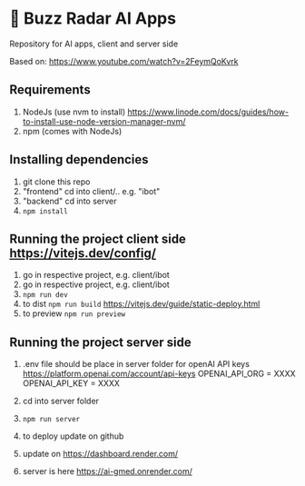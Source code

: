 # 🤖 Buzz Radar AI Apps
Repository for AI apps, client and server side

Based on: https://www.youtube.com/watch?v=2FeymQoKvrk

Requirements
------------
1. NodeJs (use nvm to install) https://www.linode.com/docs/guides/how-to-install-use-node-version-manager-nvm/
2. npm (comes with NodeJs)

Installing dependencies
--------------------------------------

1. git clone this repo
2. "frontend" cd into client/.. e.g. "ibot"
3. "backend" cd into server
3. `npm install`

Running the project client side
https://vitejs.dev/config/
--------------------------------------

1. go in respective project, e.g. client/ibot
2. go in respective project, e.g. client/ibot
3. `npm run dev`
4. to dist `npm run build` https://vitejs.dev/guide/static-deploy.html
5. to preview `npm run preview`

Running the project server side
--------------------------------------

1. .env file should be place in server folder for openAI API keys https://platform.openai.com/account/api-keys
OPENAI_API_ORG = XXXX
OPENAI_API_KEY = XXXX

2. cd into server folder
3. `npm run server`
4. to deploy update on github
5. update on https://dashboard.render.com/
6. server is here https://ai-gmed.onrender.com/

